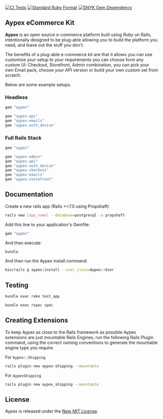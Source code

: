 [![CI Tests](https://github.com/aypex-io/aypex/actions/workflows/ci.yml/badge.svg)](https://github.com/aypex-io/aypex/actions/workflows/ci.yml)
[![Standard Ruby Format](https://github.com/aypex-io/aypex/actions/workflows/standard_rb.yml/badge.svg)](https://github.com/aypex-io/aypex/actions/workflows/standard_rb_core.yml)
[![SNYK Gem Dependency](https://github.com/aypex-io/aypex/actions/workflows/snyk.yml/badge.svg)](https://github.com/aypex-io/aypex/actions/workflows/snyk.yml)

## Aypex eCommerce Kit

**Aypex** is an open source e-commerce platform built using Ruby on Rails, intentionally designed to be
plug-able allowing you to build the platform you need, and leave out the stuff you don't.

The benefits of a plug-able e-commerce kit are that it allows you can use customize your setup to your requirements
you can choose form any custom UI: Checkout, Storefront, Admin combination, you can pick your own Email pack, choose your API version or build your own custom set from scratch.

Below are some example setups.
### Headless

```ruby
gem "aypex"

gem "aypex-api"
gem "aypex-emails"
gem "aypex-auth_devise"
```

### Full Rails Stack
```ruby
gem "aypex"

gem "aypex-admin"
gem "aypex-api"
gem "aypex-auth_devise"
gem "aypex-checkout"
gem "aypex-emails"
gem "aypex-storefront"
```

## Documentation

Create a new rails app (Rails >=7.0 using Propshaft)
```bash
rails new [app_name] --database=postgresql -a propshaft
```

Add this line to your application's Gemfile:
```ruby
gem "aypex"
```

And then execute:
```bash
bundle
```

And then run the Aypex install command:
```bash
bin/rails g aypex:install --user_class=Aypex::User
```

## Testing

```bash
bundle exec rake test_app
```

```bash
bundle exec rspec spec
```

## Creating Extensions

To keep Aypex as close to the Rails framework as possible Aypex extensions are just mountable Rails Engines, run the following Rails Plugin command,
using the correct naming conventions to generate the mountable engine type you require.

For `Aypex::Shipping`
```bash
rails plugin new aypex-shipping --mountable
```

For `AypexShipping`
```bash
rails plugin new aypex_shipping --mountable
```

## License

Aypex is released under the [New MIT License](https://github.com/aypex-io/aypex/blob/main/MIT-LICENSE).
